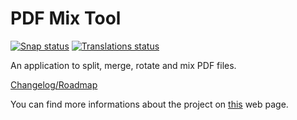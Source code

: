 # PDF Mix Tool

<a href="https://build.snapcraft.io/user/marcoscarpetta/pdfmixtool">
<img src="https://build.snapcraft.io/badge/marcoscarpetta/pdfmixtool.svg" alt="Snap status" /></a>
<a href="https://hosted.weblate.org/engage/pdf-mix-tool/?utm_source=widget">
<img src="https://hosted.weblate.org/widgets/pdf-mix-tool/-/svg-badge.svg" alt="Translations status" /></a>

An application to split, merge, rotate and mix PDF files.

[Changelog/Roadmap](CHANGELOG.md)

You can find more informations about the project on [this](http://www.scarpetta.eu/pdfmixtool/) web page.
